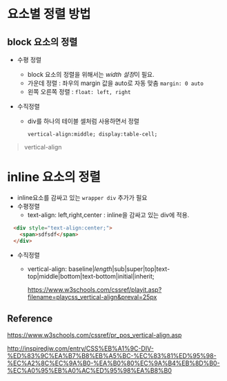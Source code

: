 # 요소별 정렬 방법

## block 요소의 정렬

- 수평 정렬
  - block 요소의 정렬을 위해서는 *width 설정*이 필요.
  - 가운데 정렬 : 좌우의 margin 값을 auto로 자동 맞춤 `margin: 0 auto`
  - 왼쪽 오른쪽 정렬 : `float: left, right`

- 수직정렬

  - div를 하나의 테이블 셀처럼 사용하면서 정렬

    `vertical-align:middle; display:table-cell;`

> vertical-align

# inline 요소의 정렬

- inline요소를 감싸고 있는 `wrapper div` 추가가 필요
- 수평정렬
  - text-align: left,right,center : inline을 감싸고 있는 div에 적용.

````html
  <div style="text-align:center;">
    <span>sdfsdf</span>
  </div>
````

  - 수직정렬

    - vertical-align: baseline|*length*|sub|super|top|text-top|middle|bottom|text-bottom|initial|inherit;

      https://www.w3schools.com/cssref/playit.asp?filename=playcss_vertical-align&preval=25px



## Reference

https://www.w3schools.com/cssref/pr_pos_vertical-align.asp

http://inspiredjw.com/entry/CSS%EB%A1%9C-DIV-%ED%83%9C%EA%B7%B8%EB%A5%BC-%EC%83%81%ED%95%98-%EC%A2%8C%EC%9A%B0-%EA%B0%80%EC%9A%B4%EB%8D%B0-%EC%A0%95%EB%A0%AC%ED%95%98%EA%B8%B0